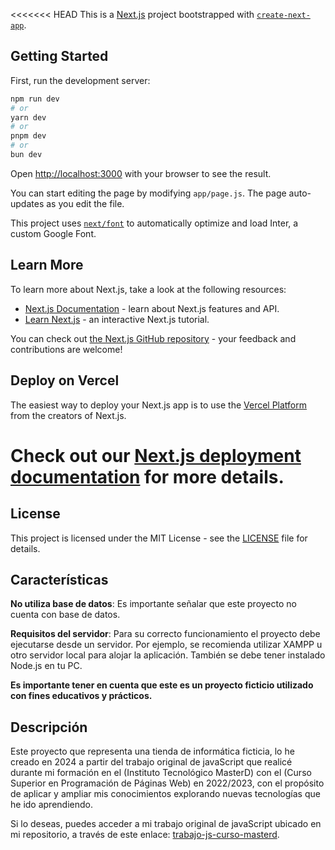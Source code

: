 <<<<<<< HEAD
This is a [Next.js](https://nextjs.org/) project bootstrapped with [`create-next-app`](https://github.com/vercel/next.js/tree/canary/packages/create-next-app).

## Getting Started

First, run the development server:

```bash
npm run dev
# or
yarn dev
# or
pnpm dev
# or
bun dev
```

Open [http://localhost:3000](http://localhost:3000) with your browser to see the result.

You can start editing the page by modifying `app/page.js`. The page auto-updates as you edit the file.

This project uses [`next/font`](https://nextjs.org/docs/basic-features/font-optimization) to automatically optimize and load Inter, a custom Google Font.

## Learn More

To learn more about Next.js, take a look at the following resources:

- [Next.js Documentation](https://nextjs.org/docs) - learn about Next.js features and API.
- [Learn Next.js](https://nextjs.org/learn) - an interactive Next.js tutorial.

You can check out [the Next.js GitHub repository](https://github.com/vercel/next.js/) - your feedback and contributions are welcome!

## Deploy on Vercel

The easiest way to deploy your Next.js app is to use the [Vercel Platform](https://vercel.com/new?utm_medium=default-template&filter=next.js&utm_source=create-next-app&utm_campaign=create-next-app-readme) from the creators of Next.js.

Check out our [Next.js deployment documentation](https://nextjs.org/docs/deployment) for more details.
=======

## License

This project is licensed under the MIT License - see the [LICENSE](LICENSE) file for details.

## Características

**No utiliza base de datos**: Es importante señalar que este proyecto no cuenta con base de datos.

**Requisitos del servidor**: Para su correcto funcionamiento el proyecto debe ejecutarse desde un servidor. Por ejemplo, se recomienda utilizar XAMPP u otro servidor local para alojar la aplicación. También se debe tener instalado Node.js en tu PC.

**Es importante tener en cuenta que este es un proyecto ficticio utilizado con fines educativos y prácticos.**

## Descripción

Este proyecto que representa una tienda de informática ficticia, lo he creado en 2024 a partir del trabajo original de javaScript que realicé durante mi formación en el (Instituto Tecnológico MasterD) con el (Curso Superior en Programación de Páginas Web) en 2022/2023, con el propósito de aplicar y ampliar mis conocimientos explorando nuevas tecnologías que he ido aprendiendo.

Si lo deseas, puedes acceder a mi trabajo original de javaScript ubicado en mi repositorio, a través de este enlace: [trabajo-js-curso-masterd](https://github.com/tejada1970/trabajo-js-curso-masterd).
